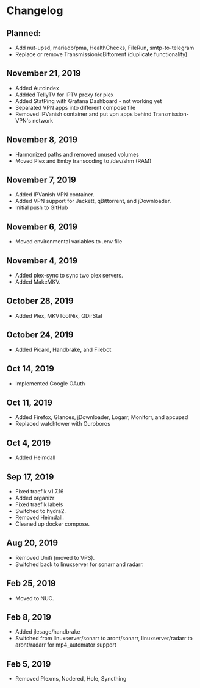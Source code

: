 # Changelog
## Planned: 
* Add nut-upsd, mariadb/pma, HealthChecks, FileRun, smtp-to-telegram
* Replace or remove Transmission/qBittorrent (duplicate functionality)

## November 21, 2019
* Added Autoindex
* Addded TellyTV for IPTV proxy for plex 
* Added StatPing with Grafana Dashboard - not working yet
* Separated VPN apps into different compose file
* Removed IPVanish container and put vpn apps behind Transmission-VPN's network

## November 8, 2019
* Harmonized paths and removed unused volumes
* Moved Plex and Emby transcoding to /dev/shm (RAM)

## November 7, 2019
* Added IPVanish VPN container. 
* Added VPN support for Jackett, qBittorrent, and jDownloader.
* Initial push to GitHub

## November 6, 2019
* Moved environmental variables to .env file

## November 4, 2019
* Added plex-sync to sync two plex servers.
* Added MakeMKV.

## October 28, 2019
* Added Plex, MKVToolNix, QDirStat

## October 24, 2019
* Added Picard, Handbrake, and Filebot

## Oct 14, 2019
* Implemented Google OAuth

## Oct 11, 2019
* Added Firefox, Glances, jDownloader, Logarr, Monitorr, and apcupsd
* Replaced watchtower with Ouroboros

## Oct 4, 2019 
* Added Heimdall

## Sep 17, 2019 
* Fixed traefik v1.7.16
* Added organizr
* Fixed traefik labels
* Switched to hydra2. 
* Removed Heimdall. 
* Cleaned up docker compose.

## Aug 20, 2019 
* Removed Unifi (moved to VPS). 
* Switched back to linuxserver for sonarr and radarr.

## Feb 25, 2019 
* Moved to NUC. 

## Feb 8, 2019
* Added jlesage/handbrake
* Switched from linuxserver/sonarr to aront/sonarr, linuxserver/radarr to aront/radarr for mp4_automator support

## Feb 5, 2019 
* Removed Plexms, Nodered, Hole, Syncthing
